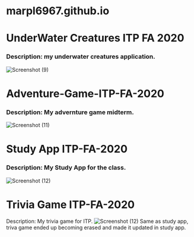 # marpl6967.github.io
# UnderWater Creatures ITP FA 2020
### Description: my underwater creatures application.
![Screenshot (9)](https://user-images.githubusercontent.com/72100598/99563508-f48e6680-298e-11eb-8a56-e434afed91d2.png)
# Adventure-Game-ITP-FA-2020
### Description: My advernture game midterm.
![Screenshot (11)](https://user-images.githubusercontent.com/72100598/99564235-ca897400-298f-11eb-9368-e41e92a36869.png)
# Study App ITP-FA-2020
### Description: My Study App for the class.
![Screenshot (12)](https://user-images.githubusercontent.com/72100598/99564525-310e9200-2990-11eb-9fe5-f588d8034229.png)
# Trivia Game ITP-FA-2020
Description: My trivia game for ITP.
![Screenshot (12)](https://user-images.githubusercontent.com/72100598/99564525-310e9200-2990-11eb-9fe5-f588d8034229.png)
Same as study app, triva game ended up becoming erased and made it updated in study app.
